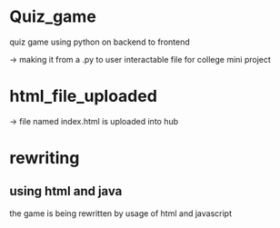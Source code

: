 # Quiz_game

quiz game using python on backend to frontend

-> making it from a .py to user interactable file for college mini project

# html_file_uploaded

-> file named index.html is uploaded into hub

# rewriting

## using html and java

the game is being rewritten by usage of html and javascript

